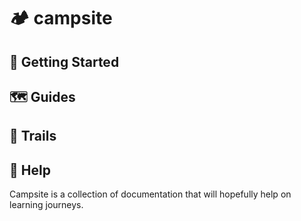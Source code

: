 # 🏕️ campsite

## 🍳 Getting Started

## 🗺️ Guides

## 🥾 Trails

## 🔦 Help

Campsite is a collection of documentation that will hopefully help on learning journeys.
